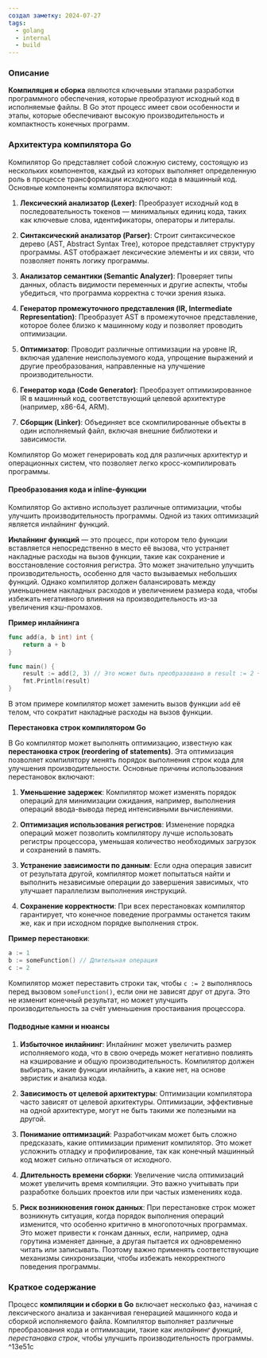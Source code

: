```yaml
---
создал заметку: 2024-07-27
tags:
  - golang
  - internal
  - build
---
```

### Описание

**Компиляция и сборка** являются ключевыми этапами разработки программного обеспечения, которые преобразуют исходный код в исполняемые файлы. В Go этот процесс имеет свои особенности и этапы, которые обеспечивают высокую производительность и компактность конечных программ.

### Архитектура компилятора Go

Компилятор Go представляет собой сложную систему, состоящую из нескольких компонентов, каждый из которых выполняет определенную роль в процессе трансформации исходного кода в машинный код. Основные компоненты компилятора включают:
1. **Лексический анализатор (Lexer)**: Преобразует исходный код в последовательность токенов — минимальных единиц кода, таких как ключевые слова, идентификаторы, операторы и литералы.

2. **Синтаксический анализатор (Parser)**: Строит синтаксическое дерево (AST, Abstract Syntax Tree), которое представляет структуру программы. AST отображает лексические элементы и их связи, что позволяет понять логику программы.

3. **Анализатор семантики (Semantic Analyzer)**: Проверяет типы данных, область видимости переменных и другие аспекты, чтобы убедиться, что программа корректна с точки зрения языка.

4. **Генератор промежуточного представления (IR, Intermediate Representation)**: Преобразует AST в промежуточное представление, которое более близко к машинному коду и позволяет проводить оптимизации.

5. **Оптимизатор**: Проводит различные оптимизации на уровне IR, включая удаление неиспользуемого кода, упрощение выражений и другие преобразования, направленные на улучшение производительности.

6. **Генератор кода (Code Generator)**: Преобразует оптимизированное IR в машинный код, соответствующий целевой архитектуре (например, x86-64, ARM).

7. **Сборщик (Linker)**: Объединяет все скомпилированные объекты в один исполняемый файл, включая внешние библиотеки и зависимости.

Компилятор Go может генерировать код для различных архитектур и операционных систем, что позволяет легко кросс-компилировать программы.

#### Преобразования кода и inline-функции

Компилятор Go активно использует различные оптимизации, чтобы улучшить производительность программы. Одной из таких оптимизаций является инлайнинг функций.

**Инлайнинг функций** — это процесс, при котором тело функции вставляется непосредственно в место её вызова, что устраняет накладные расходы на вызов функции, такие как сохранение и восстановление состояния регистра. Это может значительно улучшить производительность, особенно для часто вызываемых небольших функций. Однако компилятор должен балансировать между уменьшением накладных расходов и увеличением размера кода, чтобы избежать негативного влияния на производительность из-за увеличения кэш-промахов.

**Пример инлайнинга**
```go
func add(a, b int) int {
    return a + b
}

func main() {
    result := add(2, 3) // Это может быть преобразовано в result := 2 + 3
    fmt.Println(result)
}
```
В этом примере компилятор может заменить вызов функции `add` её телом, что сократит накладные расходы на вызов функции.

**Перестановка строк компилятором Go**

В Go компилятор может выполнять оптимизацию, известную как **перестановка строк (reordering of statements)**. Эта оптимизация позволяет компилятору менять порядок выполнения строк кода для улучшения производительности. Основные причины использования перестановок включают:

1. **Уменьшение задержек**: Компилятор может изменять порядок операций для минимизации ожидания, например, выполнения операций ввода-вывода перед интенсивными вычислениями.

2. **Оптимизация использования регистров**: Изменение порядка операций может позволить компилятору лучше использовать регистры процессора, уменьшая количество необходимых загрузок и сохранений в память.

3. **Устранение зависимости по данным**: Если одна операция зависит от результата другой, компилятор может попытаться найти и выполнить независимые операции до завершения зависимых, что улучшает параллелизм выполнения инструкций.

4. **Сохранение корректности**: При всех перестановках компилятор гарантирует, что конечное поведение программы останется таким же, как и при исходном порядке выполнения строк.

**Пример перестановки**:
```go
a := 1
b := someFunction() // Длительная операция
c := 2
```
Компилятор может переставить строки так, чтобы `c := 2` выполнялось перед вызовом `someFunction()`, если они не зависят друг от друга. Это не изменит конечный результат, но может улучшить производительность за счёт уменьшения простаивания процессора.
#### Подводные камни и нюансы

1. **Избыточное инлайнинг**:
	Инлайнинг может увеличить размер исполняемого кода, что в свою очередь может негативно повлиять на кэширование и общую производительность. Компилятор должен выбирать, какие функции инлайнить, а какие нет, на основе эвристик и анализа кода.

2. **Зависимость от целевой архитектуры**:
	Оптимизации компилятора часто зависят от целевой архитектуры. Оптимизации, эффективные на одной архитектуре, могут не быть такими же полезными на другой.

3. **Понимание оптимизаций**:
	Разработчикам может быть сложно предсказать, какие оптимизации применит компилятор. Это может усложнить отладку и профилирование, так как конечный машинный код может сильно отличаться от исходного.

4. **Длительность времени сборки**:
	Увеличение числа оптимизаций может увеличить время компиляции. Это важно учитывать при разработке больших проектов или при частых изменениях кода.

1. **Риск возникновения гонок данных**:
	При перестановке строк может возникнуть ситуация, когда порядок выполнения операций изменится, что особенно критично в многопоточных программах. Это может привести к гонкам данных, если, например, одна горутина изменяет данные, а другая пытается их одновременно читать или записывать. Поэтому важно применять соответствующие механизмы синхронизации, чтобы избежать некорректного поведения программы.
### Краткое содержание

Процесс **компиляции и сборки в Go** включает несколько фаз, начиная с лексического анализа и заканчивая генерацией машинного кода и сборкой исполняемого файла. Компилятор выполняет различные преобразования кода и оптимизации, такие как *инлайнинг функций*, *перестановка строк*, чтобы улучшить производительность программы. ^13e51c
